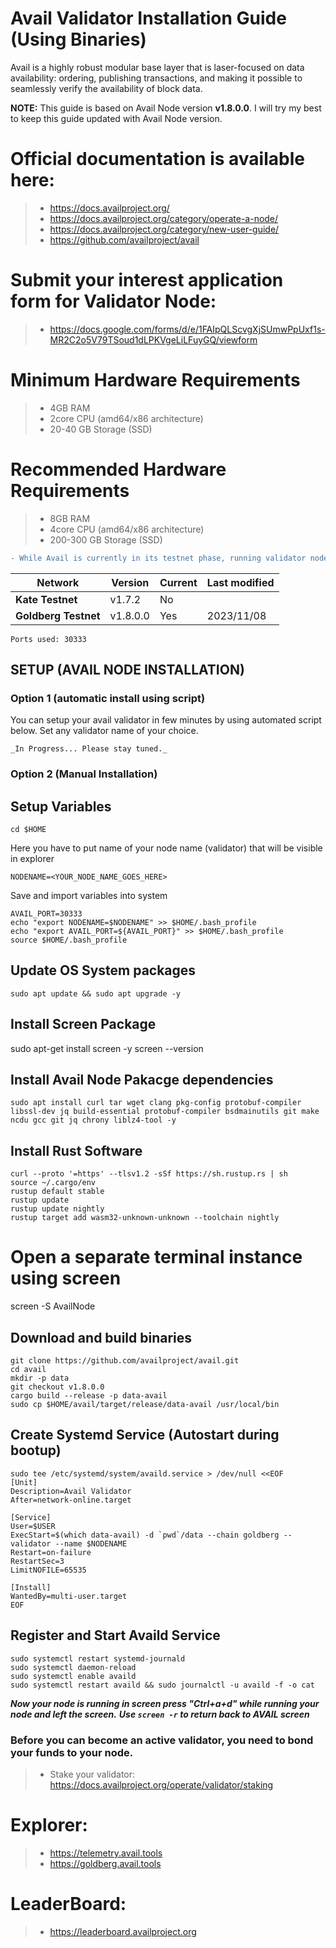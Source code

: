 # Avail Validator Installation Guide (Using Binaries)
Avail is a highly robust modular base layer that is laser-focused on data availability: ordering, publishing transactions, and making it possible to seamlessly verify the availability of block data.

**NOTE:** This guide is based on Avail Node version **v1.8.0.0**.
      I will try my best to keep this guide updated with Avail Node version.

# Official documentation is available here:
>- https://docs.availproject.org/
>- https://docs.availproject.org/category/operate-a-node/
>- https://docs.availproject.org/category/new-user-guide/
>- https://github.com/availproject/avail

# Submit your interest application form for Validator Node: 
>- https://docs.google.com/forms/d/e/1FAIpQLScvgXjSUmwPpUxf1s-MR2C2o5V79TSoud1dLPKVgeLiLFuyGQ/viewform

# Minimum Hardware Requirements 
>- 4GB RAM
>- 2core CPU (amd64/x86 architecture)
>- 20-40 GB Storage (SSD)

# Recommended Hardware Requirements 
>- 8GB RAM
>- 4core CPU (amd64/x86 architecture)
>- 200-300 GB Storage (SSD)
```diff
- While Avail is currently in its testnet phase, running validator nodes requires significant system administration expertise.
```
| Network | Version | Current | Last modified |
|---------------|-------------|-------------|-------------|
| **Kate Testnet** | v1.7.2 | No |  |
| **Goldberg Testnet** | v1.8.0.0 | Yes | 2023/11/08 |
```
Ports used: 30333
```
## SETUP (AVAIL NODE  INSTALLATION)
### Option 1 (automatic install using script)
You can setup your avail validator in few minutes by using automated script below.
Set any validator name of your choice.
```
_In Progress... Please stay tuned._
```

### Option 2 (Manual Installation)
## Setup Variables
```
cd $HOME
```
Here you have to put name of your node name (validator) that will be visible in explorer
```
NODENAME=<YOUR_NODE_NAME_GOES_HERE>
```
Save and import variables into system
```
AVAIL_PORT=30333
echo "export NODENAME=$NODENAME" >> $HOME/.bash_profile
echo "export AVAIL_PORT=${AVAIL_PORT}" >> $HOME/.bash_profile
source $HOME/.bash_profile
```
## Update OS System packages
```
sudo apt update && sudo apt upgrade -y
```
## Install Screen Package
sudo apt-get install screen -y
screen --version

## Install Avail Node Pakacge dependencies
```
sudo apt install curl tar wget clang pkg-config protobuf-compiler libssl-dev jq build-essential protobuf-compiler bsdmainutils git make ncdu gcc git jq chrony liblz4-tool -y
```
## Install Rust Software
```
curl --proto '=https' --tlsv1.2 -sSf https://sh.rustup.rs | sh
source ~/.cargo/env
rustup default stable
rustup update
rustup update nightly
rustup target add wasm32-unknown-unknown --toolchain nightly
```

# Open a separate terminal instance using screen
screen -S AvailNode

## Download and build binaries
```
git clone https://github.com/availproject/avail.git
cd avail
mkdir -p data
git checkout v1.8.0.0
cargo build --release -p data-avail
sudo cp $HOME/avail/target/release/data-avail /usr/local/bin
```
## Create Systemd Service (Autostart during bootup)
```
sudo tee /etc/systemd/system/availd.service > /dev/null <<EOF
[Unit]
Description=Avail Validator
After=network-online.target

[Service]
User=$USER
ExecStart=$(which data-avail) -d `pwd`/data --chain goldberg --validator --name $NODENAME
Restart=on-failure
RestartSec=3
LimitNOFILE=65535

[Install]
WantedBy=multi-user.target
EOF
```
## Register and Start Availd Service
```
sudo systemctl restart systemd-journald
sudo systemctl daemon-reload
sudo systemctl enable availd
sudo systemctl restart availd && sudo journalctl -u availd -f -o cat
```
***Now your node is running in screen press "Ctrl+a+d" while running your node and left the screen.***
***Use ``screen -r`` to return back to AVAIL screen***

### Before you can become an active validator, you need to bond your funds to your node. 
>- Stake your validator: https://docs.availproject.org/operate/validator/staking

# Explorer:
>- https://telemetry.avail.tools
>- https://goldberg.avail.tools

# LeaderBoard:
>- https://leaderboard.availproject.org
